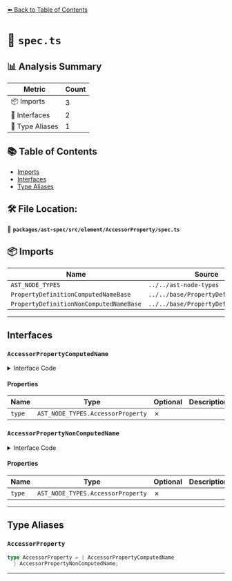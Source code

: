 [⬅️ Back to Table of Contents](../../../../../index.md)

# 📄 `spec.ts`

## 📊 Analysis Summary

| Metric | Count |
|--------|-------|
| 📦 Imports | 3 |
| 📐 Interfaces | 2 |
| 📑 Type Aliases | 1 |

## 📚 Table of Contents

- [Imports](#imports)
- [Interfaces](#interfaces)
- [Type Aliases](#type-aliases)

## 🛠️ File Location:
📂 **`packages/ast-spec/src/element/AccessorProperty/spec.ts`**

## 📦 Imports

| Name | Source |
|------|--------|
| `AST_NODE_TYPES` | `../../ast-node-types` |
| `PropertyDefinitionComputedNameBase` | `../../base/PropertyDefinitionBase` |
| `PropertyDefinitionNonComputedNameBase` | `../../base/PropertyDefinitionBase` |


---

## Interfaces

### `AccessorPropertyComputedName`

<details><summary>Interface Code</summary>

```ts
export interface AccessorPropertyComputedName
  extends PropertyDefinitionComputedNameBase {
  type: AST_NODE_TYPES.AccessorProperty;
}
```
</details>

#### Properties

| Name | Type | Optional | Description |
|------|------|----------|-------------|
| `type` | `AST_NODE_TYPES.AccessorProperty` | ✗ |  |

### `AccessorPropertyNonComputedName`

<details><summary>Interface Code</summary>

```ts
export interface AccessorPropertyNonComputedName
  extends PropertyDefinitionNonComputedNameBase {
  type: AST_NODE_TYPES.AccessorProperty;
}
```
</details>

#### Properties

| Name | Type | Optional | Description |
|------|------|----------|-------------|
| `type` | `AST_NODE_TYPES.AccessorProperty` | ✗ |  |


---

## Type Aliases

### `AccessorProperty`

```ts
type AccessorProperty = | AccessorPropertyComputedName
  | AccessorPropertyNonComputedName;
```


---